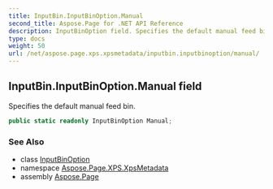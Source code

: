 ```yaml
---
title: InputBin.InputBinOption.Manual
second_title: Aspose.Page for .NET API Reference
description: InputBinOption field. Specifies the default manual feed bin
type: docs
weight: 50
url: /net/aspose.page.xps.xpsmetadata/inputbin.inputbinoption/manual/
---
```

## InputBin.InputBinOption.Manual field

Specifies the default manual feed bin.

```csharp
public static readonly InputBinOption Manual;
```

### See Also

* class [InputBinOption](../)
* namespace [Aspose.Page.XPS.XpsMetadata](../../inputbin.inputbinoption/)
* assembly [Aspose.Page](../../../)


